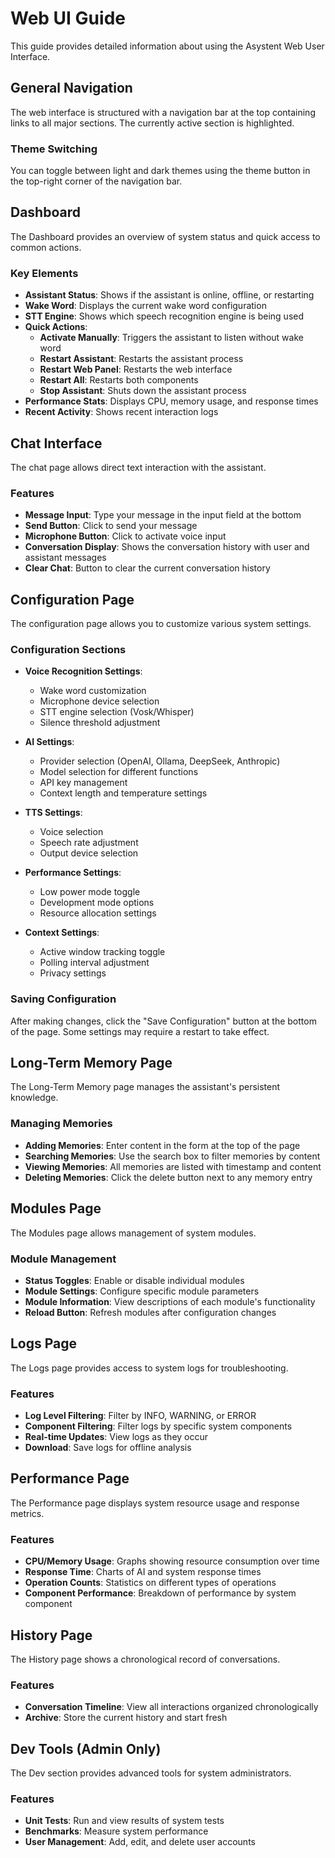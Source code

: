 # Web UI Guide

This guide provides detailed information about using the Asystent Web User Interface.

## General Navigation

The web interface is structured with a navigation bar at the top containing links to all major sections. The currently active section is highlighted.

### Theme Switching

You can toggle between light and dark themes using the theme button in the top-right corner of the navigation bar.

## Dashboard

The Dashboard provides an overview of system status and quick access to common actions.

### Key Elements

- **Assistant Status**: Shows if the assistant is online, offline, or restarting
- **Wake Word**: Displays the current wake word configuration
- **STT Engine**: Shows which speech recognition engine is being used
- **Quick Actions**: 
  - **Activate Manually**: Triggers the assistant to listen without wake word
  - **Restart Assistant**: Restarts the assistant process
  - **Restart Web Panel**: Restarts the web interface
  - **Restart All**: Restarts both components
  - **Stop Assistant**: Shuts down the assistant process
- **Performance Stats**: Displays CPU, memory usage, and response times
- **Recent Activity**: Shows recent interaction logs

## Chat Interface

The chat page allows direct text interaction with the assistant.

### Features

- **Message Input**: Type your message in the input field at the bottom
- **Send Button**: Click to send your message
- **Microphone Button**: Click to activate voice input
- **Conversation Display**: Shows the conversation history with user and assistant messages
- **Clear Chat**: Button to clear the current conversation history

## Configuration Page

The configuration page allows you to customize various system settings.

### Configuration Sections

- **Voice Recognition Settings**:
  - Wake word customization
  - Microphone device selection
  - STT engine selection (Vosk/Whisper)
  - Silence threshold adjustment
  
- **AI Settings**:
  - Provider selection (OpenAI, Ollama, DeepSeek, Anthropic)
  - Model selection for different functions
  - API key management
  - Context length and temperature settings
  
- **TTS Settings**:
  - Voice selection
  - Speech rate adjustment
  - Output device selection
  
- **Performance Settings**:
  - Low power mode toggle
  - Development mode options
  - Resource allocation settings

- **Context Settings**:
  - Active window tracking toggle
  - Polling interval adjustment
  - Privacy settings

### Saving Configuration

After making changes, click the "Save Configuration" button at the bottom of the page. Some settings may require a restart to take effect.

## Long-Term Memory Page

The Long-Term Memory page manages the assistant's persistent knowledge.

### Managing Memories

- **Adding Memories**: Enter content in the form at the top of the page
- **Searching Memories**: Use the search box to filter memories by content
- **Viewing Memories**: All memories are listed with timestamp and content
- **Deleting Memories**: Click the delete button next to any memory entry

## Modules Page

The Modules page allows management of system modules.

### Module Management

- **Status Toggles**: Enable or disable individual modules 
- **Module Settings**: Configure specific module parameters
- **Module Information**: View descriptions of each module's functionality
- **Reload Button**: Refresh modules after configuration changes

## Logs Page

The Logs page provides access to system logs for troubleshooting.

### Features

- **Log Level Filtering**: Filter by INFO, WARNING, or ERROR
- **Component Filtering**: Filter logs by specific system components
- **Real-time Updates**: View logs as they occur
- **Download**: Save logs for offline analysis

## Performance Page

The Performance page displays system resource usage and response metrics.

### Features

- **CPU/Memory Usage**: Graphs showing resource consumption over time
- **Response Time**: Charts of AI and system response times
- **Operation Counts**: Statistics on different types of operations
- **Component Performance**: Breakdown of performance by system component

## History Page

The History page shows a chronological record of conversations.

### Features

- **Conversation Timeline**: View all interactions organized chronologically
- **Archive**: Store the current history and start fresh

## Dev Tools (Admin Only)

The Dev section provides advanced tools for system administrators.

### Features

- **Unit Tests**: Run and view results of system tests
- **Benchmarks**: Measure system performance
- **User Management**: Add, edit, and delete user accounts
